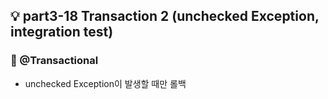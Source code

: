 ## 💡 part3-18 Transaction 2 (unchecked Exception, integration test)

### 🔹 @Transactional

- unchecked Exception이 발생할 때만 롤백
